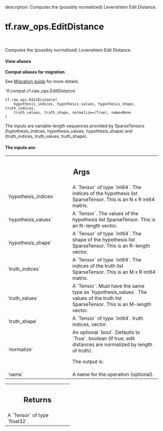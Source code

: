 description: Computes the (possibly normalized) Levenshtein Edit Distance.

<div itemscope itemtype="http://developers.google.com/ReferenceObject">
<meta itemprop="name" content="tf.raw_ops.EditDistance" />
<meta itemprop="path" content="Stable" />
</div>

# tf.raw_ops.EditDistance

<!-- Insert buttons and diff -->

<table class="tfo-notebook-buttons tfo-api nocontent" align="left">

</table>



Computes the (possibly normalized) Levenshtein Edit Distance.

<section class="expandable">
  <h4 class="showalways">View aliases</h4>
  <p>
<b>Compat aliases for migration</b>
<p>See
<a href="https://www.tensorflow.org/guide/migrate">Migration guide</a> for
more details.</p>
<p>`tf.compat.v1.raw_ops.EditDistance`</p>
</p>
</section>

<pre class="devsite-click-to-copy prettyprint lang-py tfo-signature-link">
<code>tf.raw_ops.EditDistance(
    hypothesis_indices, hypothesis_values, hypothesis_shape, truth_indices,
    truth_values, truth_shape, normalize=(True), name=None
)
</code></pre>



<!-- Placeholder for "Used in" -->

The inputs are variable-length sequences provided by SparseTensors
  (hypothesis_indices, hypothesis_values, hypothesis_shape)
and
  (truth_indices, truth_values, truth_shape).

#### The inputs are:




<!-- Tabular view -->
 <table class="responsive fixed orange">
<colgroup><col width="214px"><col></colgroup>
<tr><th colspan="2"><h2 class="add-link">Args</h2></th></tr>

<tr>
<td>
`hypothesis_indices`
</td>
<td>
A `Tensor` of type `int64`.
The indices of the hypothesis list SparseTensor.
This is an N x R int64 matrix.
</td>
</tr><tr>
<td>
`hypothesis_values`
</td>
<td>
A `Tensor`.
The values of the hypothesis list SparseTensor.
This is an N-length vector.
</td>
</tr><tr>
<td>
`hypothesis_shape`
</td>
<td>
A `Tensor` of type `int64`.
The shape of the hypothesis list SparseTensor.
This is an R-length vector.
</td>
</tr><tr>
<td>
`truth_indices`
</td>
<td>
A `Tensor` of type `int64`.
The indices of the truth list SparseTensor.
This is an M x R int64 matrix.
</td>
</tr><tr>
<td>
`truth_values`
</td>
<td>
A `Tensor`. Must have the same type as `hypothesis_values`.
The values of the truth list SparseTensor.
This is an M-length vector.
</td>
</tr><tr>
<td>
`truth_shape`
</td>
<td>
A `Tensor` of type `int64`. truth indices, vector.
</td>
</tr><tr>
<td>
`normalize`
</td>
<td>
An optional `bool`. Defaults to `True`.
boolean (if true, edit distances are normalized by length of truth).

The output is:
</td>
</tr><tr>
<td>
`name`
</td>
<td>
A name for the operation (optional).
</td>
</tr>
</table>



<!-- Tabular view -->
 <table class="responsive fixed orange">
<colgroup><col width="214px"><col></colgroup>
<tr><th colspan="2"><h2 class="add-link">Returns</h2></th></tr>
<tr class="alt">
<td colspan="2">
A `Tensor` of type `float32`.
</td>
</tr>

</table>

